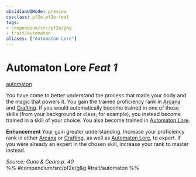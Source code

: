 ```yaml
---
obsidianUIMode: preview
cssclass: pf2e,pf2e-feat
tags:
- compendium/src/pf2e/g&g
- trait/automaton
aliases: ["Automaton Lore"]
---
```

# Automaton Lore  *Feat 1*  
[automaton](automaton-g-g.md "Automaton Ancestry & Heritage Trait")  


You have come to better understand the process that made your body and the magic that powers it. You gain the trained proficiency rank in [Arcana](skills.md#Arcana) and [Crafting](skills.md#Crafting). If you would automatically become trained in one of those skills (from your background or class, for example), you instead become trained in a skill of your choice. You also become trained in [Automaton Lore](skills.md#Lore).

**Enhancement** Your gain greater understanding. Increase your proficiency rank in either [Arcana](skills.md#Arcana) or [Crafting](skills.md#Crafting), as well as [Automaton Lore](skills.md#Lore), to expert. If you were already an expert in the chosen skill, increase your rank to master instead.

*Source: Guns & Gears p. 40*  
%% #compendium/src/pf2e/g&g #trait/automaton %%